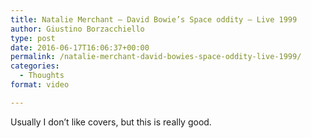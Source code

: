 ```yaml
---
title: Natalie Merchant – David Bowie’s Space oddity – Live 1999
author: Giustino Borzacchiello
type: post
date: 2016-06-17T16:06:37+00:00
permalink: /natalie-merchant-david-bowies-space-oddity-live-1999/
categories:
  - Thoughts
format: video

---
```

Usually I don&#8217;t like covers, but this is really good.

<div class="jetpack-video-wrapper">
  <span class="embed-youtube" style="text-align:center; display: block;"></span>
</div>